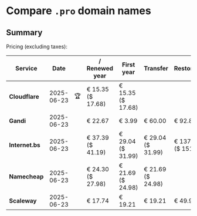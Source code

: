 # Compare `.pro` domain names

## Summary

Pricing (excluding taxes):

| Service | Date |  | / Renewed year | First year | Transfer | Restoration |
|--|--|--|--|--|--|--|
| **Cloudflare** | 2025-06-23 | 🏆 | € 15.35<br>($ 17.68) | € 15.35<br>($ 17.68) |  |  |
| **Gandi** | 2025-06-23 |  | € 22.67 | € 3.99 | € 60.00 | € 92.87 |
| **Internet.bs** | 2025-06-23 |  | € 37.39<br>($ 41.19) | € 29.04<br>($ 31.99) | € 29.04<br>($ 31.99) | € 137.25<br>($ 151.19) |
| **Namecheap** | 2025-06-23 |  | € 24.30<br>($ 27.98) | € 21.69<br>($ 24.98) | € 21.69<br>($ 24.98) |  |
| **Scaleway** | 2025-06-23 |  | € 17.74 | € 19.21 | € 19.21 | € 49.99 |
